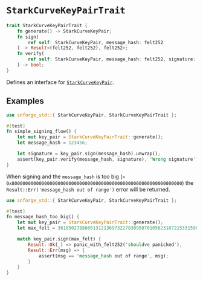 # `StarkCurveKeyPairTrait`

```rust
trait StarkCurveKeyPairTrait {
    fn generate() -> StarkCurveKeyPair;
    fn sign(
        ref self: StarkCurveKeyPair, message_hash: felt252
    ) -> Result<(felt252, felt252), felt252>;
    fn verify(
        ref self: StarkCurveKeyPair, message_hash: felt252, signature: (felt252, felt252)
    ) -> bool;
}
```

Defines an interface for [`StarkCurveKeyPair`](stark_curve_key_pair.md).

## Examples

```rust
use snforge_std::{ StarkCurveKeyPair, StarkCurveKeyPairTrait };

#[test]
fn simple_signing_flow() {
    let mut key_pair = StarkCurveKeyPairTrait::generate();
    let message_hash = 123456;

    let signature = key_pair.sign(message_hash).unwrap();
    assert(key_pair.verify(message_hash, signature), 'Wrong signature');
}
```

When signing and the `message_hash` is too big 
(`> 0x800000000000000000000000000000000000000000000000000000000000000`)
the `Result::Err('message_hash out of range')` error will be returned.

```rust
use snforge_std::{ StarkCurveKeyPair, StarkCurveKeyPairTrait };

#[test]
fn message_hash_too_big() {
    let mut key_pair = StarkCurveKeyPairTrait::generate();
    let max_felt = 3618502788666131213697322783095070105623107215331596699973092056135872020480;

    match key_pair.sign(max_felt) {
        Result::Ok(_) => panic_with_felt252('shouldve panicked'),
        Result::Err(msg) => {
            assert(msg == 'message_hash out of range', msg);
        }
    }
}
```
